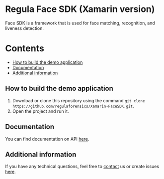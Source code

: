 # Regula Face SDK (Xamarin version)
Face SDK is a framework that is used for face matching, recognition, and liveness detection.

# Contents
* [How to build the demo application](#how-to-build-the-demo-application)
* [Documentation](#documentation)
* [Additional information](#additional-information)

## How to build the demo application
1. Download or clone this repository using the command `git clone https://github.com/regulaforensics/Xamarin-FaceSDK.git`.
2. Open the project and run it.

## Documentation
You can find documentation on API [here](https://docs.regulaforensics.com/face-sdk).

## Additional information
If you have any technical questions, feel free to [contact](mailto:support@regulaforensics.com) us or create issues [here](https://github.com/regulaforensics/Xamarin-FaceSDK/issues).
